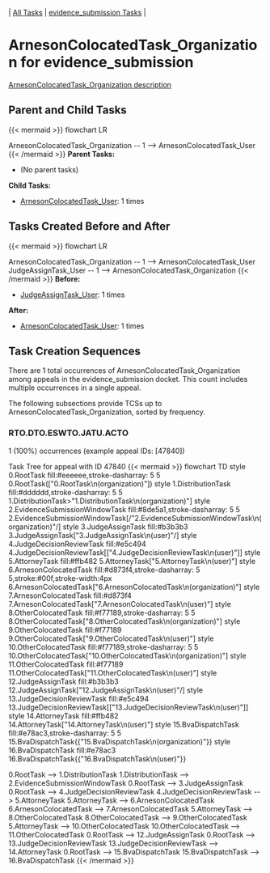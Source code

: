 ---
---
<!-- DO NOT EDIT THIS FILE.  This file is autogenerated. -->
| [All Tasks](../alltasks.md) | [evidence_submission Tasks](tasklist.md) |

# ArnesonColocatedTask_Organization for evidence_submission

[ArnesonColocatedTask_Organization description](../task_descr/ArnesonColocatedTask_Organization.md)

## Parent and Child Tasks

{{< mermaid >}}
flowchart LR

ArnesonColocatedTask_Organization -- 1 --> ArnesonColocatedTask_User
{{< /mermaid >}}
**Parent Tasks:**

   * (No parent tasks)

**Child Tasks:**

   * [ArnesonColocatedTask_User](ArnesonColocatedTask_User.md): 1 times

## Tasks Created Before and After

{{< mermaid >}}
flowchart LR

ArnesonColocatedTask_Organization -- 1 --> ArnesonColocatedTask_User
JudgeAssignTask_User -- 1 --> ArnesonColocatedTask_Organization
{{< /mermaid >}}
**Before:**

   * [JudgeAssignTask_User](JudgeAssignTask_User.md): 1 times

**After:**

   * [ArnesonColocatedTask_User](ArnesonColocatedTask_User.md): 1 times

## Task Creation Sequences

There are 1 total occurrences of ArnesonColocatedTask_Organization among appeals in the evidence_submission docket.  This count includes multiple occurrences in a single appeal.

The following subsections provide TCSs up to ArnesonColocatedTask_Organization, sorted by frequency.

### RTO.DTO.ESWTO.JATU.ACTO

1 (100%) occurrences (example appeal IDs: [47840])

Task Tree for appeal with ID 47840
{{< mermaid >}}
flowchart TD
style 0.RootTask fill:#eeeeee,stroke-dasharray: 5 5
  0.RootTask(["0.RootTask\n(organization)"])
style 1.DistributionTask fill:#dddddd,stroke-dasharray: 5 5
  1.DistributionTask>"1.DistributionTask\n(organization)"]
style 2.EvidenceSubmissionWindowTask fill:#8de5a1,stroke-dasharray: 5 5
  2.EvidenceSubmissionWindowTask[/"2.EvidenceSubmissionWindowTask\n(organization)"/]
style 3.JudgeAssignTask fill:#b3b3b3
  3.JudgeAssignTask[\"3.JudgeAssignTask\n(user)"/]
style 4.JudgeDecisionReviewTask fill:#e5c494
  4.JudgeDecisionReviewTask[["4.JudgeDecisionReviewTask\n(user)"]]
style 5.AttorneyTask fill:#ffb482
  5.AttorneyTask["5.AttorneyTask\n(user)"]
style 6.ArnesonColocatedTask fill:#d873f4,stroke-dasharray: 5 5,stroke:#00f,stroke-width:4px
  6.ArnesonColocatedTask["6.ArnesonColocatedTask\n(organization)"]
style 7.ArnesonColocatedTask fill:#d873f4
  7.ArnesonColocatedTask["7.ArnesonColocatedTask\n(user)"]
style 8.OtherColocatedTask fill:#f77189,stroke-dasharray: 5 5
  8.OtherColocatedTask["8.OtherColocatedTask\n(organization)"]
style 9.OtherColocatedTask fill:#f77189
  9.OtherColocatedTask["9.OtherColocatedTask\n(user)"]
style 10.OtherColocatedTask fill:#f77189,stroke-dasharray: 5 5
  10.OtherColocatedTask["10.OtherColocatedTask\n(organization)"]
style 11.OtherColocatedTask fill:#f77189
  11.OtherColocatedTask["11.OtherColocatedTask\n(user)"]
style 12.JudgeAssignTask fill:#b3b3b3
  12.JudgeAssignTask[\"12.JudgeAssignTask\n(user)"/]
style 13.JudgeDecisionReviewTask fill:#e5c494
  13.JudgeDecisionReviewTask[["13.JudgeDecisionReviewTask\n(user)"]]
style 14.AttorneyTask fill:#ffb482
  14.AttorneyTask["14.AttorneyTask\n(user)"]
style 15.BvaDispatchTask fill:#e78ac3,stroke-dasharray: 5 5
  15.BvaDispatchTask{{"15.BvaDispatchTask\n(organization)"}}
style 16.BvaDispatchTask fill:#e78ac3
  16.BvaDispatchTask{{"16.BvaDispatchTask\n(user)"}}

0.RootTask --> 1.DistributionTask
1.DistributionTask --> 2.EvidenceSubmissionWindowTask
0.RootTask --> 3.JudgeAssignTask
0.RootTask --> 4.JudgeDecisionReviewTask
4.JudgeDecisionReviewTask --> 5.AttorneyTask
5.AttorneyTask --> 6.ArnesonColocatedTask
6.ArnesonColocatedTask --> 7.ArnesonColocatedTask
5.AttorneyTask --> 8.OtherColocatedTask
8.OtherColocatedTask --> 9.OtherColocatedTask
5.AttorneyTask --> 10.OtherColocatedTask
10.OtherColocatedTask --> 11.OtherColocatedTask
0.RootTask --> 12.JudgeAssignTask
0.RootTask --> 13.JudgeDecisionReviewTask
13.JudgeDecisionReviewTask --> 14.AttorneyTask
0.RootTask --> 15.BvaDispatchTask
15.BvaDispatchTask --> 16.BvaDispatchTask
{{< /mermaid >}}


